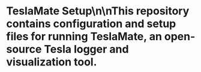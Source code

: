 # TeslaMate Setup\n\nThis repository contains configuration and setup files for running TeslaMate, an open-source Tesla logger and visualization tool.
